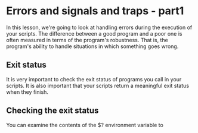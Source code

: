 # Errors and signals and traps - part1
In this lesson, we're going to look at handling errors during the execution of your scripts.
The difference between a good program and a poor one is often measured in terms of the program's robustness. That is, the program's ability to handle situations in which something goes wrong.

## Exit status
It is very important to check the exit status of programs you call in your scripts. It is also important that your scripts return a meaningful exit status when they finish.

## Checking the exit status
You can examine the contents of the $? environment variable to 
<!--stackedit_data:
eyJoaXN0b3J5IjpbLTE1MTkwNzg4OCwtMjA4ODc0NjYxMl19
-->